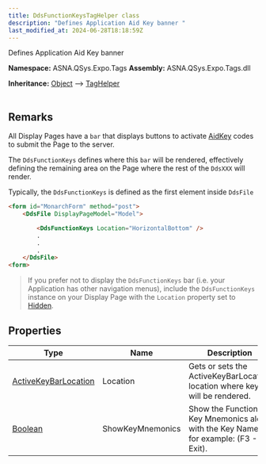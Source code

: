 ```yaml
---
title: DdsFunctionKeysTagHelper class
description: "Defines Application Aid Key banner "
last_modified_at: 2024-06-28T18:18:59Z
---
```


Defines Application Aid Key banner

**Namespace:** ASNA.QSys.Expo.Tags
**Assembly:** ASNA.QSys.Expo.Tags.dll

**Inheritance:** [Object](https://docs.microsoft.com/en-us/dotnet/api/system.object) --> [TagHelper](https://learn.microsoft.com/en-us/dotnet/api/microsoft.aspnetcore.razor.taghelpers.taghelper?view=aspnetcore-8.0)
<br>
<br>

## Remarks

All Display Pages have a `bar` that displays buttons to activate [AidKey](/reference/expo/qsys-expo-model/aid-key.html) codes to submit the Page to the server.

The `DdsFunctionKeys` defines where this `bar` will be rendered, effectively defining the remaining area on the Page where the rest of the `DdsXXX` will render.

Typically, the `DdsFunctionKeys` is defined as the first element inside `DdsFile`

```html
<form id="MonarchForm" method="post">
    <DdsFile DisplayPageModel="Model">

        <DdsFunctionKeys Location="HorizontalBottom" />
        .
        .
        .
    </DdsFile>
<form>
```

>If you prefer not to display the `DdsFunctionKeys` bar (i.e. your Application has other navigation menus), include the `DdsFunctionKeys` instance on your Display Page with the `Location` property set to [Hidden](/reference/expo/qsys-expo-tags/active-key-bar-location.html). 


## Properties

| Type | Name | Description
| --- | --- | --- 
| [ActiveKeyBarLocation](/reference/expo/qsys-expo-tags/active-key-bar-location.html) | Location | Gets or sets the ActiveKeyBarLocation location where keys will be rendered. |
| [Boolean](https://docs.microsoft.com/en-us/dotnet/api/system.boolean) | ShowKeyMnemonics | Show the Function Key Mnemonics along with the Key Names, for example: (F3 - Exit). |
